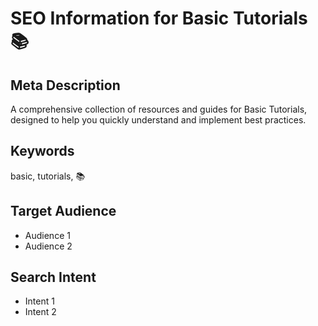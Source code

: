 # SEO Information for Basic Tutorials 📚

## Meta Description
A comprehensive collection of resources and guides for Basic Tutorials, designed to help you quickly understand and implement best practices.

## Keywords
basic, tutorials, 📚

## Target Audience
- Audience 1
- Audience 2

## Search Intent
- Intent 1
- Intent 2
